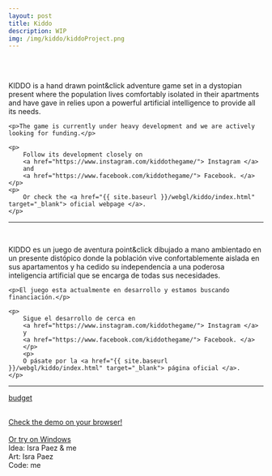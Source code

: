 ```yaml
---
layout: post
title: Kiddo
description: WIP
img: /img/kiddo/kiddoProject.png
---
```


<div class="img_row">
	<img class="col one" src="{{ site.baseurl }}/img/kiddo/sofa.png" alt="" title="Killing time"/>
	<img class="col one" src="{{ site.baseurl }}/img/kiddo/tiredOfLife.png" alt="" title="Cover"/>
	<img class="col one" src="{{ site.baseurl }}/img/kiddo/fridge.png" alt="" title="Inside the fridge"/>
</div>
<br>

<div>
	<p>
	KIDDO is a hand drawn point&click adventure game set in a dystopian present where the population lives comfortably isolated in their apartments and have gave in relies upon a powerful artificial intelligence to provide all its needs.
	</p>

	<p>The game is currently under heavy development and we are actively looking for funding.</p>

	<p>
		Follow its development closely on 
		<a href="https://www.instagram.com/kiddothegame/"> Instagram </a>
		and
		<a href="https://www.facebook.com/kiddothegame/"> Facebook. </a>
	</p>
	<p>
		Or check the <a href="{{ site.baseurl }}/webgl/kiddo/index.html" target="_blank"> oficial webpage </a>.
	</p>
</div>
<hr>
<br>

<div>
	<p>
	KIDDO es un juego de aventura point&click dibujado a mano ambientado en un presente distópico donde la población vive confortablemente aislada en sus apartamentos y ha cedido su independencia a una poderosa inteligencia artificial que se encarga de todas sus necesidades.
	</p>

	<p>El juego esta actualmente en desarrollo y estamos buscando financiación.</p>

	<p>
		Sigue el desarrollo de cerca en 
		<a href="https://www.instagram.com/kiddothegame/"> Instagram </a>
		y
		<a href="https://www.facebook.com/kiddothegame/"> Facebook. </a>
		</p>
		<p>
		O pásate por la <a href="{{ site.baseurl }}/webgl/kiddo/index.html" target="_blank"> página oficial </a>.
	</p>
</div>
<hr>

<a href="{{ site.baseurl }}/docs/kiddo/BUDGET_INDIE_FUND_KIDDO.pdf" target="_blank" class="button">budget</a><br><br>

<div class="gameLink">
	<a href="{{ site.baseurl }}/webgl/kiddo/index.html" target="_blank" class="button">
	Check the demo on your browser!</a><br><br>
	<a href="{{ site.baseurl }}/KIDDO builds/KIDDO demo.zip" download>Or try on Windows</a>
	<div class="img_row">
	<img class="centeredGif" src="{{ site.baseurl }}/img/kiddo/celebration.jpg" alt="" title="Kiddo celebrating"/>
</div>

<div class="credits">
	Idea: Isra Paez & me<br>
	Art: Isra Paez<br>
	Code: me<br>
</div>